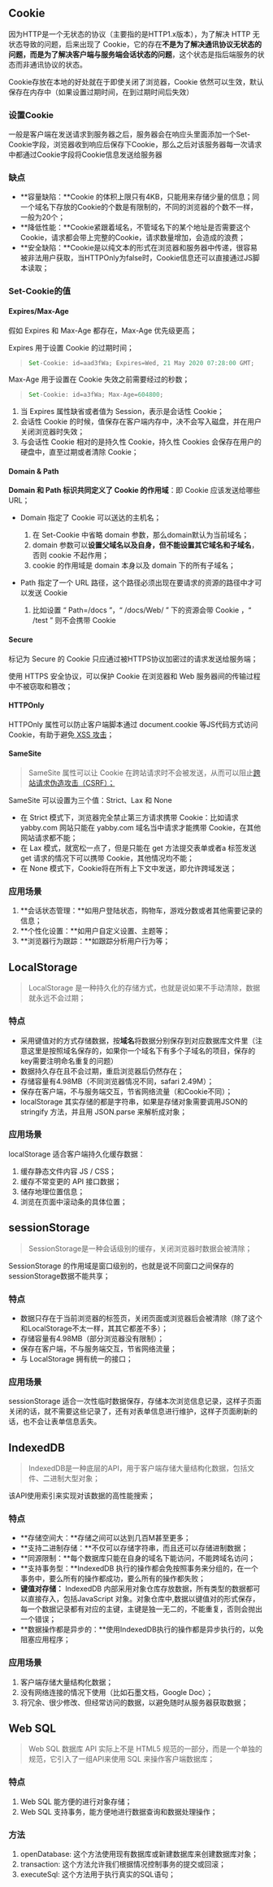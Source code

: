 ## Cookie

因为HTTP是一个无状态的协议（主要指的是HTTP1.x版本），为了解决 HTTP 无状态导致的问题，后来出现了 Cookie，它的存在**不是为了解决通讯协议无状态的问题，而是为了解决客户端与服务端会话状态的问题**，这个状态是指后端服务的状态而非通讯协议的状态。

Cookie存放在本地的好处就在于即使关闭了浏览器，Cookie 依然可以生效，默认保存在内存中（如果设置过期时间，在到过期时间后失效）

### 设置Cookie

一般是客户端在发送请求到服务器之后，服务器会在响应头里面添加一个Set-Cookie字段，浏览器收到响应后保存下Cookie，那么之后对该服务器每一次请求中都通过Cookie字段将Cookie信息发送给服务器

### 缺点

- **容量缺陷：**Cookie 的体积上限只有4KB，只能用来存储少量的信息；同一个域名下存放的Cookie的个数是有限制的，不同的浏览器的个数不一样，一般为20个；
- **降低性能：**Cookie紧跟着域名，不管域名下的某个地址是否需要这个Cookie，请求都会带上完整的Cookie，请求数量增加，会造成的浪费；
- **安全缺陷：**Cookie是以纯文本的形式在浏览器和服务器中传递，很容易被非法用户获取，当HTTPOnly为false时，Cookie信息还可以直接通过JS脚本读取；

### Set-Cookie的值

#### Expires/Max-Age

假如 Expires 和 Max-Age 都存在，Max-Age 优先级更高；

Expires 用于设置 Cookie 的过期时间；

> ```javascript
> Set-Cookie: id=aad3fWa; Expires=Wed, 21 May 2020 07:28:00 GMT;
> ```

Max-Age 用于设置在 Cookie 失效之前需要经过的秒数；

> ```javascript
> Set-Cookie: id=a3fWa; Max-Age=604800;
> ```

1. 当 Expires 属性缺省或者值为 Session，表示是会话性 Cookie；
2. 会话性 Cookie 的时候，值保存在客户端内存中，决不会写入磁盘，并在用户关闭浏览器时失效；
3. 与会话性 Cookie 相对的是持久性 Cookie，持久性 Cookies 会保存在用户的硬盘中，直至过期或者清除 Cookie；

#### Domain & Path

**Domain 和 Path 标识共同定义了 Cookie 的作用域**：即 Cookie 应该发送给哪些 URL；

- Domain 指定了 Cookie 可以送达的主机名；

  1. 在 Set-Cookie 中省略 domain 参数，那么domain默认为当前域名；
  2. domain 参数可以**设置父域名以及自身，但不能设置其它域名和子域名**，否则 cookie 不起作用；
  3. cookie 的作用域是 domain 本身以及 domain 下的所有子域名；

- Path 指定了一个 URL 路径，这个路径必须出现在要请求的资源的路径中才可以发送 Cookie

  1. 比如设置 “ Path=/docs ”，“ /docs/Web/ ” 下的资源会带 Cookie ，“ /test ” 则不会携带 Cookie


#### Secure

标记为 Secure 的 Cookie 只应通过被HTTPS协议加密过的请求发送给服务端；

使用 HTTPS 安全协议，可以保护 Cookie 在浏览器和 Web 服务器间的传输过程中不被窃取和篡改；

#### HTTPOnly

HTTPOnly 属性可以防止客户端脚本通过 document.cookie 等JS代码方式访问 Cookie，有助于避免[ XSS 攻击](../%E6%B5%8F%E8%A7%88%E5%99%A8/%E7%BD%91%E7%BB%9C%E5%AE%89%E5%85%A8%EF%BC%88XSS&CSRF&SQL%E6%B3%A8%E5%85%A5%EF%BC%89.md)；

#### SameSite

> SameSite 属性可以让 Cookie 在跨站请求时不会被发送，从而可以阻止[跨站请求伪造攻击（CSRF）；](../%E6%B5%8F%E8%A7%88%E5%99%A8/%E7%BD%91%E7%BB%9C%E5%AE%89%E5%85%A8%EF%BC%88XSS&CSRF&SQL%E6%B3%A8%E5%85%A5%EF%BC%89.md)

SameSite 可以设置为三个值：Strict、Lax 和 None

- 在 Strict 模式下，浏览器完全禁止第三方请求携带 Cookie：比如请求yabby.com 网站只能在 yabby.com 域名当中请求才能携带 Cookie，在其他网站请求都不能；
- 在 Lax 模式，就宽松一点了，但是只能在 get 方法提交表单或者a 标签发送 get 请求的情况下可以携带 Cookie，其他情况均不能；
- 在 None 模式下，Cookie将在所有上下文中发送，即允许跨域发送；

### 应用场景

1. **会话状态管理：**如用户登陆状态，购物车，游戏分数或者其他需要记录的信息；
2. **个性化设置：**如用户自定义设置、主题等；
3. **浏览器行为跟踪：**如跟踪分析用户行为等；

## LocalStorage

> LocalStorage 是一种持久化的存储方式，也就是说如果不手动清除，数据就永远不会过期；

### 特点

- 采用键值对的方式存储数据，按**域名**将数据分别保存到对应数据库文件里（注意这里是按照域名保存的，如果你一个域名下有多个子域名的项目，保存的key需要注明命名重复的问题）
- 数据持久存在且不会过期，重启浏览器后仍然存在；
- 存储容量有4.98MB（不同浏览器情况不同，safari 2.49M）；
- 保存在客户端，不与服务端交互，节省网络流量（和Cookie不同）；
- localStorage 其实存储的都是字符串，如果是存储对象需要调用JSON的stringify 方法，并且用 JSON.parse 来解析成对象；

### 应用场景

localStorage 适合客户端持久化缓存数据：

1. 缓存静态文件内容 JS / CSS；
2. 缓存不常变更的 API 接口数据；
3. 储存地理位置信息；
4. 浏览在页面中滚动条的具体位置；

## sessionStorage

> SessionStorage是一种会话级别的缓存，关闭浏览器时数据会被清除；

SessionStorage 的作用域是窗口级别的，也就是说不同窗口之间保存的sessionStorage数据不能共享；

### 特点

- 数据只存在于当前浏览器的标签页，关闭页面或浏览器后会被清除（除了这个和LocalStorage不太一样，其其它都差不多）；
- 存储容量有4.98MB（部分浏览器没有限制）；
- 保存在客户端，不与服务端交互，节省网络流量；
- 与 LocalStorage 拥有统一的接口；

### 应用场景

sessionStorage 适合一次性临时数据保存，存储本次浏览信息记录，这样子页面关闭的话，就不需要这些记录了，还有对表单信息进行维护，这样子页面刷新的话，也不会让表单信息丢失。

## IndexedDB

> IndexedDB是一种底层的API，用于客户端存储大量结构化数据，包括文件、二进制大型对象；

该API使用索引来实现对该数据的高性能搜索；

### 特点

- **存储空间大：**存储之间可以达到几百M甚至更多；
- **支持二进制存储：**不仅可以存储字符串，而且还可以存储进制数据；
- **同源限制：**每个数据库只能在自身的域名下能访问，不能跨域名访问；
- **支持事务型：**IndexedDB 执行的操作都会免按照事务来分组的，在一个事务中，要么所有的操作都成功，要么所有的操作都失败；
- **键值对存储：** IndexedDB 内部采用对象仓库存放数据，所有类型的数据都可以直接存入，包括JavaScript 对象。对象仓库中,数据以键值对的形式保存，每一个数据记录都有对应的主键，主键是独一无二的，不能重复，否则会抛出一个错误；
- **数据操作都是异步的：**使用IndexedDB执行的操作都是异步执行的，以免阻塞应用程序；

### 应用场景

1. 客户端存储大量结构化数据；
2. 没有网络连接的情况下使用（比如石墨文档，Google Doc）；
3. 将冗余、很少修改、但经常访问的数据，以避免随时从服务器获取数据；

## Web SQL

> Web SQL 数据库 API 实际上不是 HTML5 规范的一部分，而是一个单独的规范，它引入了一组API来使用 SQL 来操作客户端数据库；

### 特点

1. Web SQL 能方便的进行对象存储；
2. Web SQL 支持事务，能方便地进行数据查询和数据处理操作；

### 方法

1. openDatabase: 这个方法使用现有数据库或新建数据库来创建数据库对象；
2. transaction: 这个方法允许我们根据情况控制事务的提交或回滚；
3. executeSql: 这个方法用于执行真实的SQL语句；